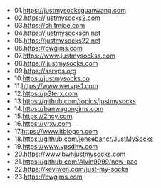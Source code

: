 - 01.https://justmysocksguanwang.com
- 02.https://justmysocks2.com
- 03.https://sh.tmioe.com
- 04.https://justmysockscn.net
- 05.https://justmysocks22.net
- 06.https://bwgjms.com
- 07.https://www.justmysockss.com
- 08.https://ijustmysocks.com
- 09.https://ssrvps.org
- 10.https://justmysocks.co
- 11.https://www.wervps1.com
- 12.https://p3terx.com
- 13.https://github.com/topics/justmysocks
- 14.https://banwagongjms.com
- 15.https://2hcy.com
- 16.https://vrxv.com
- 17.https://www.itblogcn.com
- 18.https://github.com/jensebancr/JustMySocks
- 19.https://www.vpsdhw.com
- 20.https://www.bwhjustmysocks.com
- 21.https://github.com/Alvin9999/new-pac
- 22.https://keyiwen.com/just-my-socks
- 23.https://bwgjms.com
